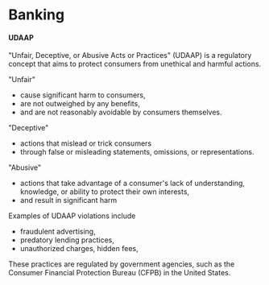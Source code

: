 # Banking

#### UDAAP

"Unfair, Deceptive, or Abusive Acts or Practices" (UDAAP) is a regulatory concept that aims to protect consumers from unethical and harmful actions.

"Unfair" 
- cause significant harm to consumers,
- are not outweighed by any benefits,
- and are not reasonably avoidable by consumers themselves.

"Deceptive"
- actions that mislead or trick consumers
- through false or misleading statements, omissions, or representations.

"Abusive" 
- actions that take advantage of a consumer's lack of understanding, knowledge, or ability to protect their own interests,
- and result in significant harm

Examples of UDAAP violations include
- fraudulent advertising,
- predatory lending practices,
- unauthorized charges, hidden fees,

These practices are regulated by government agencies, such as the Consumer Financial Protection Bureau (CFPB) in the United States.

